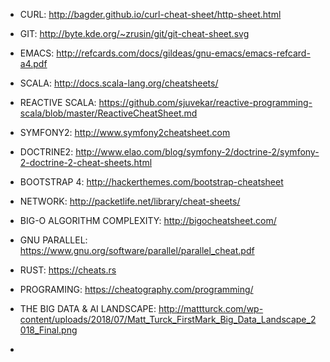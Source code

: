 * CURL: http://bagder.github.io/curl-cheat-sheet/http-sheet.html
* GIT: http://byte.kde.org/~zrusin/git/git-cheat-sheet.svg
* EMACS: http://refcards.com/docs/gildeas/gnu-emacs/emacs-refcard-a4.pdf
* SCALA: http://docs.scala-lang.org/cheatsheets/
* REACTIVE SCALA: https://github.com/sjuvekar/reactive-programming-scala/blob/master/ReactiveCheatSheet.md
* SYMFONY2: http://www.symfony2cheatsheet.com
* DOCTRINE2: http://www.elao.com/blog/symfony-2/doctrine-2/symfony-2-doctrine-2-cheat-sheets.html
* BOOTSTRAP 4: http://hackerthemes.com/bootstrap-cheatsheet
* NETWORK: http://packetlife.net/library/cheat-sheets/
* BIG-O ALGORITHM COMPLEXITY: http://bigocheatsheet.com/
* GNU PARALLEL: https://www.gnu.org/software/parallel/parallel_cheat.pdf
* RUST: https://cheats.rs
* PROGRAMING: https://cheatography.com/programming/

* THE BIG DATA & AI LANDSCAPE: http://mattturck.com/wp-content/uploads/2018/07/Matt_Turck_FirstMark_Big_Data_Landscape_2018_Final.png
*
